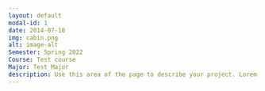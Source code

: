 ```yaml
---
layout: default
modal-id: 1
date: 2014-07-18
img: cabin.png
alt: image-alt
Semester: Spring 2022
Course: Test course
Major: Test Major
description: Use this area of the page to describe your project. Lorem ipsum dolor sit amet, consectetur adipisicing elit. Mollitia neque assumenda ipsam nihil, molestias magnam, recusandae quos quis inventore quisquam velit asperiores, vitae? Reprehenderit soluta, eos quod consequuntur itaque. Nam.
---
```

